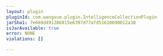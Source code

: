 ```yaml
---
layout: plugin
pluginId: com.wangxue.plugin.IntelligenceCollectionPlugin
jarSha1: 7e669d491286915e6397d77afd51610690012a38
isJarAvailable: true
error: NONE
violations: []

---
```

